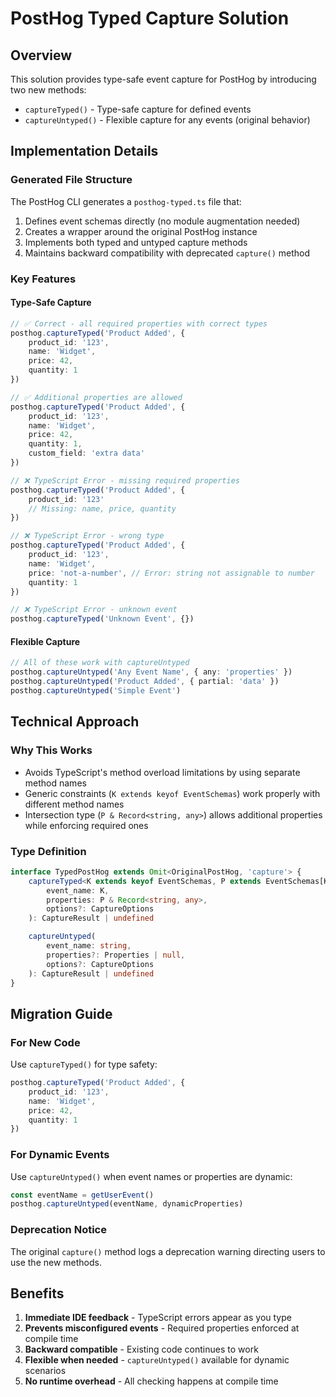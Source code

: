 # PostHog Typed Capture Solution

## Overview
This solution provides type-safe event capture for PostHog by introducing two new methods:
- `captureTyped()` - Type-safe capture for defined events
- `captureUntyped()` - Flexible capture for any events (original behavior)

## Implementation Details

### Generated File Structure
The PostHog CLI generates a `posthog-typed.ts` file that:
1. Defines event schemas directly (no module augmentation needed)
2. Creates a wrapper around the original PostHog instance
3. Implements both typed and untyped capture methods
4. Maintains backward compatibility with deprecated `capture()` method

### Key Features

#### Type-Safe Capture
```typescript
// ✅ Correct - all required properties with correct types
posthog.captureTyped('Product Added', {
    product_id: '123',
    name: 'Widget',
    price: 42,
    quantity: 1
})

// ✅ Additional properties are allowed
posthog.captureTyped('Product Added', {
    product_id: '123',
    name: 'Widget',
    price: 42,
    quantity: 1,
    custom_field: 'extra data'
})

// ❌ TypeScript Error - missing required properties
posthog.captureTyped('Product Added', {
    product_id: '123'
    // Missing: name, price, quantity
})

// ❌ TypeScript Error - wrong type
posthog.captureTyped('Product Added', {
    product_id: '123',
    name: 'Widget',
    price: 'not-a-number', // Error: string not assignable to number
    quantity: 1
})

// ❌ TypeScript Error - unknown event
posthog.captureTyped('Unknown Event', {})
```

#### Flexible Capture
```typescript
// All of these work with captureUntyped
posthog.captureUntyped('Any Event Name', { any: 'properties' })
posthog.captureUntyped('Product Added', { partial: 'data' })
posthog.captureUntyped('Simple Event')
```

## Technical Approach

### Why This Works
- Avoids TypeScript's method overload limitations by using separate method names
- Generic constraints (`K extends keyof EventSchemas`) work properly with different method names
- Intersection type (`P & Record<string, any>`) allows additional properties while enforcing required ones

### Type Definition
```typescript
interface TypedPostHog extends Omit<OriginalPostHog, 'capture'> {
    captureTyped<K extends keyof EventSchemas, P extends EventSchemas[K]>(
        event_name: K,
        properties: P & Record<string, any>,
        options?: CaptureOptions
    ): CaptureResult | undefined

    captureUntyped(
        event_name: string,
        properties?: Properties | null,
        options?: CaptureOptions
    ): CaptureResult | undefined
}
```

## Migration Guide

### For New Code
Use `captureTyped()` for type safety:
```typescript
posthog.captureTyped('Product Added', {
    product_id: '123',
    name: 'Widget',
    price: 42,
    quantity: 1
})
```

### For Dynamic Events
Use `captureUntyped()` when event names or properties are dynamic:
```typescript
const eventName = getUserEvent()
posthog.captureUntyped(eventName, dynamicProperties)
```

### Deprecation Notice
The original `capture()` method logs a deprecation warning directing users to use the new methods.

## Benefits
1. **Immediate IDE feedback** - TypeScript errors appear as you type
2. **Prevents misconfigured events** - Required properties enforced at compile time
3. **Backward compatible** - Existing code continues to work
4. **Flexible when needed** - `captureUntyped()` available for dynamic scenarios
5. **No runtime overhead** - All checking happens at compile time